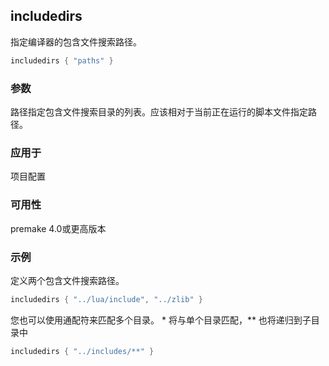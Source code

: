 ## includedirs

指定编译器的包含文件搜索路径。

```lua
includedirs { "paths" }
```

### 参数

路径指定包含文件搜索目录的列表。应该相对于当前正在运行的脚本文件指定路径。

### 应用于

项目配置

### 可用性

premake 4.0或更高版本

### 示例

定义两个包含文件搜索路径。

```lua
includedirs { "../lua/include", "../zlib" }
```

您也可以使用通配符来匹配多个目录。 * 将与单个目录匹配，** 也将递归到子目录中

```lua
includedirs { "../includes/**" }
```

